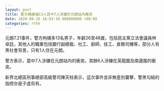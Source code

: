 ```yaml
---
layout: post
title: 警方稱被捕13人其中7人涉嫌於元朗站內衝突
date: 2020-08-26 16:03:10.000000000 +08:00
categories: rthk
---
```


元朗7.21事件，警方拘捕多13名男子，年齡26至48歲，包括民主黨立法會議員林卓廷，其他人的職業包括銀行副總裁、社工、廚師、技工、倉務司機等，部分人有黑社會背景，只有1人住在元朗。

警方表示，當中7人涉嫌在元朗站内的衝突，其餘6人涉嫌在英龍圍及南邊圍的衝突。

新界北總區刑事總部高級警司陳天柱表示，這次事件並非無差別襲擊，警黑勾結的指控亦是子虛烏有。

